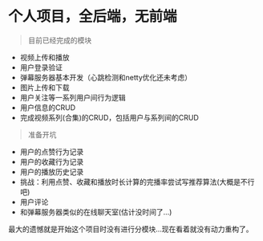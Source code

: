 # 个人项目，全后端，无前端
> 目前已经完成的模块
* 视频上传和播放
* 用户登录验证
* 弹幕服务器基本开发（心跳检测和netty优化还未考虑）
* 图片上传和下载
* 用户关注等一系列用户间行为逻辑
* 用户信息的CRUD
* 完成视频系列(合集)的CRUD，包括用户与系列间的CRUD

> 准备开坑
* 用户的点赞行为记录
* 用户的收藏行为记录
* 用户的播放历史记录
* 挑战：利用点赞、收藏和播放时长计算的完播率尝试写推荐算法(大概是不行吧)
* 用户评论
* 和弹幕服务器类似的在线聊天室(估计没时间了...)

最大的遗憾就是开始这个项目时没有进行分模块...现在看着就没有动力重构了。
